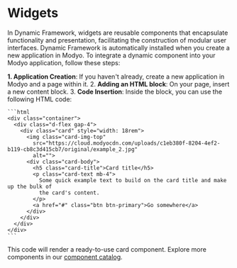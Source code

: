 # Widgets

In Dynamic Framework, widgets are reusable components that encapsulate functionality and presentation, facilitating the construction of modular user interfaces. Dynamic Framework is automatically installed when you create a new application in Modyo. To integrate a dynamic component into your Modyo application, follow these steps:

**1. Application Creation**: If you haven't already, create a new application in Modyo and a page within it.
2.  **Adding an HTML block**: On your page, insert a new content block.
3.  **Code Insertion**: Inside the block, you can use the following HTML code:

    ```html
    <div class="container">
      <div class="d-flex gap-4">
        <div class="card" style="width: 18rem">
          <img class="card-img-top"
            src="https://cloud.modyocdn.com/uploads/c1eb380f-8204-4ef2-b119-cb8c3d415cb7/original/example_2.jpg"
            alt="">
          <div class="card-body">
            <h5 class="card-title">Card title</h5>
            <p class="card-text mb-4">
              Some quick example text to build on the card title and make up the bulk of
              the card's content.
            </p>
            <a href="#" class="btn btn-primary">Go somewhere</a>
          </div>
        </div>
      </div>
    </div>
    ```

This code will render a ready-to-use card component. Explore more components in our [component catalog](https://dynamic.modyo.cloud/develop-dynamic-ui/components/cards).
